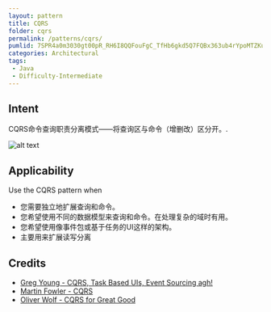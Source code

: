 ```yaml
---
layout: pattern
title: CQRS
folder: cqrs
permalink: /patterns/cqrs/
pumlid: 7SPR4a0m3030gt00pR_RH6I8QQFouFgC_TfHb6gkd5Q7FQBx363ub4rYpoMTZKuDrYXqDX37HIuuyCPfPPTDfuuHREhGqBy0NUR0GNzAMYizMtq1
categories: Architectural
tags:
 - Java
 - Difficulty-Intermediate
---
```


## Intent
CQRS命令查询职责分离模式——将查询区与命令（增删改）区分开。.

![alt text](./etc/cqrs.png "CQRS")

## Applicability
Use the CQRS pattern when

* 您需要独立地扩展查询和命令。
* 您希望使用不同的数据模型来查询和命令。在处理复杂的域时有用。
* 您希望使用像事件包或基于任务的UI这样的架构。
* 主要用来扩展读写分离
## Credits

* [Greg Young - CQRS, Task Based UIs, Event Sourcing agh!](http://codebetter.com/gregyoung/2010/02/16/cqrs-task-based-uis-event-sourcing-agh/)
* [Martin Fowler - CQRS](https://martinfowler.com/bliki/CQRS.html)
* [Oliver Wolf - CQRS for Great Good](https://www.youtube.com/watch?v=Ge53swja9Dw)
